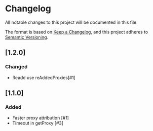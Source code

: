 # Changelog

All notable changes to this project will be documented in this file.

The format is based on [Keep a Changelog](https://keepachangelog.com/en/1.0.0/),
and this project adheres to [Semantic Versioning](https://semver.org/spec/v2.0.0.html).

## [1.2.0]

### Changed

- Readd use reAddedProxies[#1]

## [1.1.0]

### Added

- Faster proxy attribution [#1]
- Timeout in getProxy [#3]

